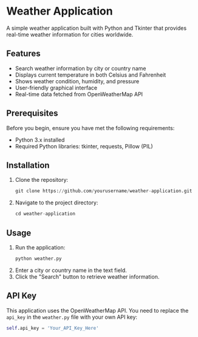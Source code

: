 # Weather Application

A simple weather application built with Python and Tkinter that provides real-time weather information for cities worldwide.

## Features

- Search weather information by city or country name
- Displays current temperature in both Celsius and Fahrenheit
- Shows weather condition, humidity, and pressure
- User-friendly graphical interface
- Real-time data fetched from OpenWeatherMap API

## Prerequisites

Before you begin, ensure you have met the following requirements:

- Python 3.x installed
- Required Python libraries: tkinter, requests, Pillow (PIL)

## Installation

1. Clone the repository:
   ```python
   git clone https://github.com/yourusername/weather-application.git
2. Navigate to the project directory:
   ```python
   cd weather-application

## Usage

1. Run the application:
   ```python
   python weather.py
2. Enter a city or country name in the text field.
3. Click the "Search" button to retrieve weather information.

## API Key

This application uses the OpenWeatherMap API. You need to replace the `api_key` in the `weather.py` file with your own API key:

```python
self.api_key = 'Your_API_Key_Here'
